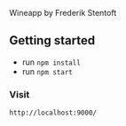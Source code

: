 Wineapp by Frederik Stentoft

## Getting started

* run `npm install`
* run `npm start`

### Visit

```
http://localhost:9000/
```
